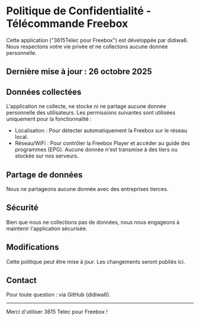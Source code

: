 # Politique de Confidentialité - Télécommande Freebox

Cette application ("3615Telec pour Freebox") est développée par didiwa6.
Nous respectons votre vie privée et ne collectons aucune donnée personnelle.

## **Dernière mise à jour : 26 octobre 2025**

## Données collectées

L'application ne collecte, ne stocke ni ne partage aucune donnée personnelle des utilisateurs. Les permissions suivantes sont utilisées uniquement pour la fonctionnalité :

- Localisation : Pour détecter automatiquement la Freebox sur le réseau local.
- Réseau/WiFi : Pour contrôler la Freebox Player et accéder au guide des programmes (EPG).
Aucune donnée n'est transmise à des tiers ou stockée sur nos serveurs.

## Partage de données

Nous ne partageons aucune donnée avec des entreprises tierces.

## Sécurité

Bien que nous ne collections pas de données, nous nous engageons à maintenir l'application sécurisée.

## Modifications

Cette politique peut être mise à jour. Les changements seront publiés ici.

## Contact

Pour toute question : via GitHub (didiwa6).

---
Merci d'utiliser 3615 Telec pour Freebox !
